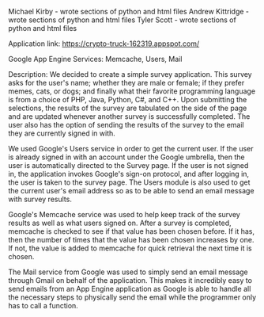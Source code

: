 Michael Kirby - wrote sections of python and html files
Andrew Kittridge - wrote sections of python and html files
Tyler Scott - wrote sections of python and html files

Application link:
https://crypto-truck-162319.appspot.com/

Google App Engine Services: Memcache, Users, Mail

Description:
We decided to create a simple survey application. This survey asks for the user's name; whether they are male or female;
if they prefer memes, cats, or dogs; and finally what their favorite programming language is from a choice of PHP, Java, Python,
C#, and C++. Upon submitting the selections, the results of the survey are tabulated on the side of the page and are updated
whenever another survey is successfully completed. The user also has the option of sending the results of the survey to the
email they are currently signed in with.

We used Google's Users service in order to get the current user. If the user is already signed in with an account under the Google
umbrella, then the user is automatically directed to the Survey page. If the user is not signed in, the application invokes 
Google's sign-on protocol, and after logging in, the user is taken to the survey page. The Users module is also used to get the
current user's email address so as to be able to send an email message with survey results.

Google's Memcache service was used to help keep track of the survey results as well as what users signed on. After a survey is
completed, memcache is checked to see if that value has been chosen before. If it has, then the number of times that the value has
been chosen increases by one. If not, the value is added to memcache for quick retrieval the next time it is chosen.

The Mail service from Google was used to simply send an email message through Gmail on behalf of the application. This makes it
incredibly easy to send emails from an App Engine application as Google is able to handle all the necessary steps to physically
send the email while the programmer only has to call a function.
